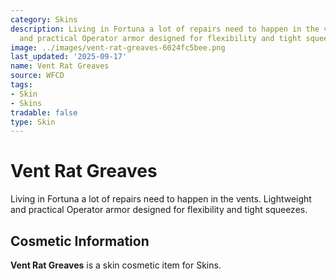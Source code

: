 ```yaml
---
category: Skins
description: Living in Fortuna a lot of repairs need to happen in the vents. Lightweight
  and practical Operator armor designed for flexibility and tight squeezes.
image: ../images/vent-rat-greaves-6024fc5bee.png
last_updated: '2025-09-17'
name: Vent Rat Greaves
source: WFCD
tags:
- Skin
- Skins
tradable: false
type: Skin
---
```


# Vent Rat Greaves

Living in Fortuna a lot of repairs need to happen in the vents. Lightweight and practical Operator armor designed for flexibility and tight squeezes.

## Cosmetic Information

**Vent Rat Greaves** is a skin cosmetic item for Skins.

